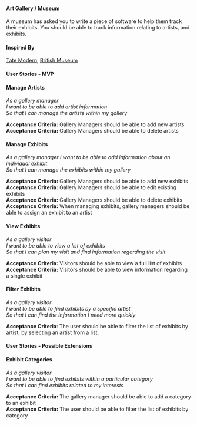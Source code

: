 #### Art Gallery / Museum

A museum has asked you to write a piece of software to help them track their exhibits. You should be able to track information relating to artists, and exhibits.

#### Inspired By
[Tate Modern](http://www.tate.org.uk/), [British Museum](http://www.britishmuseum.org/whats_on/exhibitions/rodin-1.aspx)

#### User Stories - MVP

#### Manage Artists

_As a gallery manager_ <br />
_I want to be able to add artist information_ <br />
_So that I can manage the artists within my gallery_ <br />

**Acceptance Criteria:** Gallery Managers should be able to add new artists <br />
**Acceptance Criteria:** Gallery Managers should be able to delete artists <br />

#### Manage Exhibits

_As a gallery manager_
_I want to be able to add information about an individual exhibit_ <br />
_So that I can manage the exhibits within my gallery_ <br />

**Acceptance Criteria:** Gallery Managers should be able to add new exhibits <br />
**Acceptance Criteria:** Gallery Managers should be able to edit existing exhibits <br />
**Acceptance Criteria:** Gallery Managers should be able to delete exhibits <br />
**Acceptance Criteria:** When managing exhibits, gallery managers should be able to assign an exhibit to an artist <br />

#### View Exhibits

_As a gallery visitor_<br />
_I want to be able to view a list of exhibits_<br />
_So that I can plan my visit and find information regarding the visit_

**Acceptance Criteria:** Visitors should be able to view a full list of exhibits <br />
**Acceptance Criteria:** Visitors should be able to view information regarding a single exhibit <br />

#### Filter Exhibits

_As a gallery visitor_ <br />
_I want to be able to find exhibits by a specific artist_ <br />
_So that I can find the information I need more quickly_ <br />

**Acceptance Criteria**: The user should be able to filter the list of exhibits by artist, by selecting an artist from a list.

#### User Stories - Possible Extensions

#### Exhibit Categories

_As a gallery visitor_ <br />
_I want to be able to find exhibits within a particular category_<br />
_So that I can find exhibits related to my interests_

**Acceptance Criteria:** The gallery manager should be able to add a category to an exhibit <br />
**Acceptance Criteria:** The user should be able to filter the list of exhibits by category

